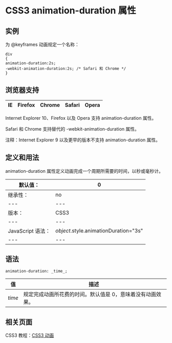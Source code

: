 # CSS3 animation-duration 属性



## 实例

为 @keyframes 动画规定一个名称：

```
div
{
animation-duration:2s;
-webkit-animation-duration:2s; /* Safari 和 Chrome */
}

```

## 浏览器支持

| IE | Firefox | Chrome | Safari | Opera |
| --- | --- | --- | --- | --- |

Internet Explorer 10、Firefox 以及 Opera 支持 animation-duration 属性。

Safari 和 Chrome 支持替代的 -webkit-animation-duration 属性。

注释：Internet Explorer 9 以及更早的版本不支持 animation-duration 属性。

## 定义和用法

animation-duration 属性定义动画完成一个周期所需要的时间，以秒或毫秒计。

| 默认值： | 0 |
| --- | --- |
| 继承性： | no |
| --- | --- |
| 版本： | CSS3 |
| --- | --- |
| JavaScript 语法： | _object_.style.animationDuration="3s" |
| --- | --- |

## 语法

```
animation-duration: _time_;
```

| 值 | 描述 |
| --- | --- |
| _time_ | 规定完成动画所花费的时间。默认值是 0，意味着没有动画效果。 |

## 相关页面

CSS3 教程：[CSS3 动画](/css3/css3_animation.asp "CSS3 动画")



